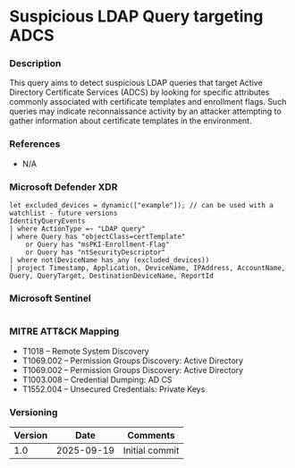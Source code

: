 # Suspicious LDAP Query targeting ADCS

### Description

This query aims to detect suspicious LDAP queries that target Active Directory Certificate Services (ADCS) by looking for specific attributes commonly associated with certificate templates and enrollment flags. Such queries may indicate reconnaissance activity by an attacker attempting to gather information about certificate templates in the environment.

### References

- N/A

### Microsoft Defender XDR

```
let excluded_devices = dynamic(["example"]); // can be used with a watchlist - future versions
IdentityQueryEvents
| where ActionType =~ "LDAP query"
| where Query has "objectClass=certTemplate"
    or Query has "msPKI-Enrollment-Flag"
    or Query has "ntSecurityDescriptor"
| where not(DeviceName has_any (excluded_devices))
| project Timestamp, Application, DeviceName, IPAddress, AccountName, Query, QueryTarget, DestinationDeviceName, ReportId
```

### Microsoft Sentinel

```
```

### MITRE ATT&CK Mapping
- T1018 – Remote System Discovery
- T1069.002 – Permission Groups Discovery: Active Directory
- T1069.002 – Permission Groups Discovery: Active Directory
- T1003.008 – Credential Dumping: AD CS
- T1552.004 – Unsecured Credentials: Private Keys

### Versioning
| Version       | Date          | Comments                          |
| ------------- |---------------| ----------------------------------|
| 1.0           | 2025-09-19    | Initial commit                    |
